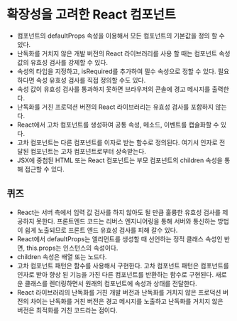 
# 확장성을 고려한 React 컴포넌트
- 컴포넌트의 defaultProps 속성을 이용해서 모든 컴포넌트의 기본값을 정의 할 수 있다.
- 난독화를 거치지 않은 개발 버전의 React 라이브러리를 사용 할 때는 컴포넌트 속성 값의 유효성 검사를 강제할 수 있다.
- 속성의 타입을 지정하고, isRequired를 추가하여 필수 속성으로 정할 수 있다. 필요하다면 속성 유효성 검사를 직접 정의할 수도 있다.
- 속성 값이 유효성 검사를 통과하지 못하면 브라우저의 콘솔에 경고 메시지를 출력한다.
- 난독화를 거친 프로덕션 버전의 React 라이브러리는 유효성 검사를 포함하지 않는다.
- React에서 고차 컴포넌트를 생성하여 공통 속성, 메소드, 이벤트를 캡슐화할 수 있다.
- 고차 컴포넌트는 다른 컴포넌트를 이자로 받는 함수로 정의된다. 여기서 인자로 전달된 컴포넌트는 고차 컴포넌트로부터 상속받는다.
- JSX에 중첩된 HTML 또는 React 컴포넌트는 부모 컴포넌트의 children 속성을 통해 접근할 수 있다.

## 퀴즈
- React는 서버 측에서 입력 값 검사를 하지 않아도 될 만큼 훌륭한 유효성 검사를 제공하지 못한다. 프론트엔드 코드는 리버스 엔지니어링을 통해 서버와 통신하는 방법이 쉽게 노출되므로 프론트 엔드 유효성 검사를 피해 갈수 있다.
- React에서 defaultProps는 엘리먼트를 생성할 때 선언하는 정적 클래스 속성인 반면, this.props는 인스턴스의 속성이다.
- children 속성은 배열 또는 노드다.
- 고차 컴포넌트 패턴은 함수를 사용해서 구현한다. 고차 컴포넌트 패턴은 컴포넌트를 인자로 받아 향상 된 기능을 가진 다른 컴포넌트를 반환하는 함수로 구현된다. 새로운 클래스를 렌더링하면서 원래의 컴포넌트에 속성과 상태를 전달한다.
- React 라이브러리의 난독화를 거친 개발 버전과 난독화를 거치지 않은 프로덕션 버전의 차이는 난독화를 거친 버전은 경고 메시지를 노출하고 난독화를 거치지 않은 버전은 최적화를 거친 코드라는 점이다.
